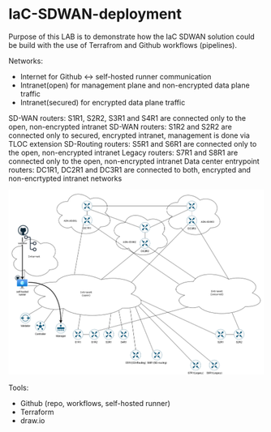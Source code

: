 # IaC-SDWAN-deployment
Purpose of this LAB is to demonstrate how the IaC SDWAN solution could be build with the use of Terrafrom and Github workflows (pipelines).

Networks:
- Internet for Github <-> self-hosted runner communication
- Intranet(open) for management plane and non-encrypted data plane traffic
- Intranet(secured) for encrypted data plane traffic

SD-WAN routers: S1R1, S2R2, S3R1 and S4R1 are connected only to the open, non-encrypted intranet
SD-WAN routers: S1R2 and S2R2 are connected only to secured, encrypted intranet, management is done via TLOC extension
SD-Routing routers: S5R1 and S6R1 are connected only to the open, non-encrypted intranet
Legacy routers: S7R1 and S8R1 are connected only to the open, non-encrypted intranet
Data center entrypoint routers: DC1R1, DC2R1 and DC3R1 are connected to both, encrypted and non-encrtypted intranet networks

![alt text](drawings/lab_v07.png)  
  
<!--- 
![screenshot](drawings/lab_v01.png)
-->

Tools:
- Github (repo, workflows, self-hosted runner)
- Terraform
- draw.io



